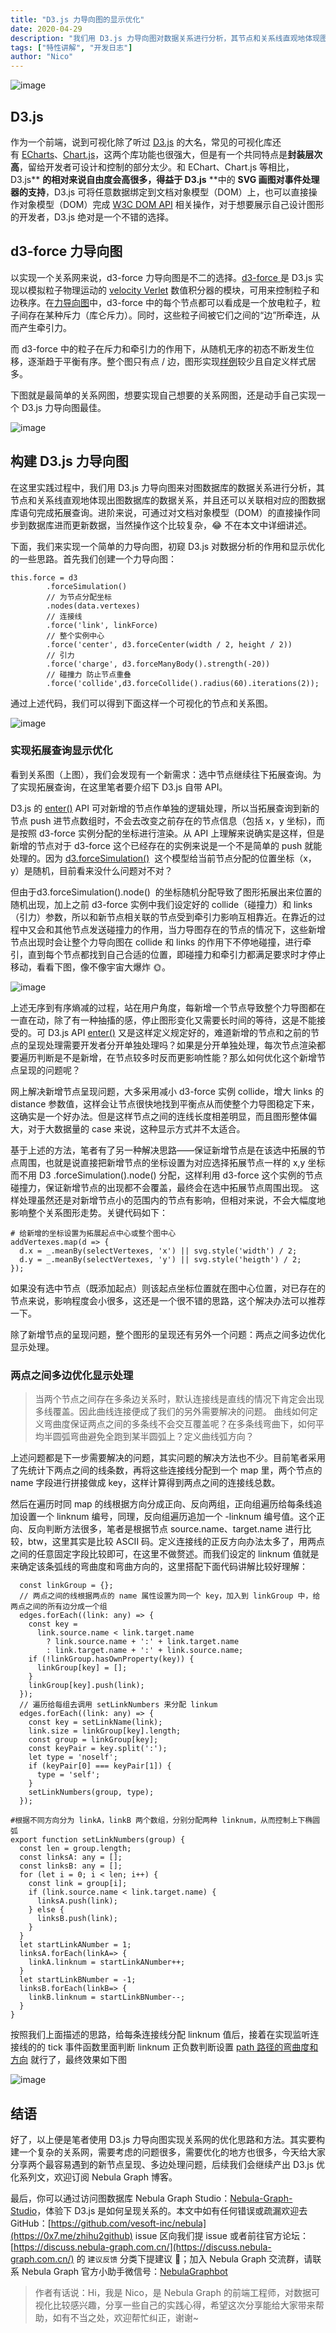 ```yaml
---
title: "D3.js 力导向图的显示优化"
date: 2020-04-29
description: "我们用 D3.js 力导向图对数据关系进行分析，其节点和关系线直观地体现图数据库的数据关系，还支持关联相对应的图数据库语句完成拓展查询。本文着重讲解如何优化新增节点和多边关系的显示"
tags: ["特性讲解", "开发日志"]
author: "Nico"
---
```


![image](https://nebula-blog.azureedge.net/nebula-blog/d303.jpeg)

## D3.js 

作为一个前端，说到可视化除了听过 [D3.js](https://d3js.org/) 的大名，常见的可视化库还有 [ECharts](https://echarts.apache.org/examples/zh/index.html)、[Chart.js](http://chartjs.cn/)，这两个库功能也很强大，但是有一个共同特点是**封装层次高**，留给开发者可设计和控制的部分太少。和 EChart、Chart.js 等相比，D3.js** **的相对来说自由度会高很多，得益于 D3.js** **中的 **SVG 画图对事件处理器的支持**，D3.js 可将任意数据绑定到文档对象模型（DOM）上，也可以直接操作对象模型（DOM）完成 [W3C DOM API](https://www.w3.org/DOM/DOMTR) 相关操作，对于想要展示自己设计图形的开发者，D3.js 绝对是一个不错的选择。

## d3-force 力导向图

以实现一个关系网来说，d3-force 力导向图是不二的选择。[d3-force ](https://d3js.org.cn/document/d3-force/#installing)是 D3.js 实现以模拟粒子物理运动的 [velocity Verlet](https://en.wikipedia.org/wiki/Verlet_integration) 数值积分器的模块，可用来控制粒子和边秩序。在[力导向图](https://d3js.org.cn/document/d3-force/#installing)中，d3-force 中的每个节点都可以看成是一个放电粒子，粒子间存在某种斥力（库仑斥力）。同时，这些粒子间被它们之间的“边”所牵连，从而产生牵引力。

而 d3-force 中的粒子在斥力和牵引力的作用下，从随机无序的初态不断发生位移，逐渐趋于平衡有序。整个图只有点 / 边，图形实现[样例](https://observablehq.com/collection/@d3/d3-force)较少且自定义样式居多。

下图就是最简单的关系网图，想要实现自己想要的关系网图，还是动手自己实现一个 D3.js 力导向图最佳。

![image](https://nebula-blog.azureedge.net/nebula-blog/d302.png)

## 构建 D3.js 力导向图

在这里实践过程中，我们用 D3.js 力导向图来对图数据库的数据关系进行分析，其节点和关系线直观地体现出图数据库的数据关系，并且还可以关联相对应的图数据库语句完成拓展查询。进阶来说，可通过对文档对象模型（DOM）的直接操作同步到数据库进而更新数据，当然操作这个比较复杂，😂 不在本文中详细讲述。

下面，我们来实现一个简单的力导向图，初窥 D3.js 对数据分析的作用和显示优化的一些思路。首先我们创建一个力导向图：

```
this.force = d3
        .forceSimulation()
        // 为节点分配坐标
        .nodes(data.vertexes)
        // 连接线
        .force('link', linkForce)
        // 整个实例中心
        .force('center', d3.forceCenter(width / 2, height / 2))
        // 引力
        .force('charge', d3.forceManyBody().strength(-20))
        // 碰撞力 防止节点重叠
        .force('collide',d3.forceCollide().radius(60).iterations(2));
```

通过上述代码，我们可以得到下面这样一个可视化的节点和关系图。

![image](https://nebula-blog.azureedge.net/nebula-blog/d303.png)

### 实现拓展查询显示优化

看到关系图（上图），我们会发现有一个新需求：选中节点继续往下拓展查询。为了实现拓展查询，在这里笔者要介绍下 D3.js 自带 API。

D3.js 的 [enter()](https://www.d3js.org.cn/#enter%E5%92%8Cexit%E6%93%8D%E4%BD%9C) API 可对新增的节点作单独的逻辑处理，所以当拓展查询到新的节点 push 进节点数组时，不会去改变之前存在的节点信息（包括 x，y 坐标)，而是按照 d3-force 实例分配的坐标进行渲染。从 API 上理解来说确实是这样，但是新增的节点对于 d3-force 这个已经存在的实例来说是一个不是简单的 push 就能处理的。因为 [d3.forceSimulation()](https://github.com/d3/d3-force/blob/master/src/simulation.js)  这个模型给当前节点分配的位置坐标（x，y）是随机，目前看来没什么问题对不对？

但由于d3.forceSimulation().node()  的坐标随机分配导致了图形拓展出来位置的随机出现，加上之前 d3-force 实例中我们设定好的 collide（碰撞力）和 links （引力）参数，所以和新节点相关联的节点受到牵引力影响互相靠近。在靠近的过程中又会和其他节点发送碰撞力的作用，当力导图存在的节点的情况下，这些新增节点出现时会让整个力导向图在 collide 和 links 的作用下不停地碰撞，进行牵引，直到每个节点都找到自己合适的位置，即碰撞力和牵引力都满足要求时才停止移动，看看下图，像不像宇宙大爆炸 🌞。

![image](https://nebula-blog.azureedge.net/nebula-blog/d304.gif)

上述无序到有序熵减的过程，站在用户角度，每新增一个节点导致整个力导图都在一直在动，除了有一种抽搐的感，停止图形变化又需要长时间的等待，这是不能接受的。可 D3.js API [enter()](https://www.d3js.org.cn/#enter%E5%92%8Cexit%E6%93%8D%E4%BD%9C) 又是这样定义规定好的，难道新增的节点和之前的节点的呈现处理需要开发者分开单独处理吗？如果是分开单独处理，每次节点渲染都要遍历判断是不是新增，在节点较多时反而更影响性能？那么如何优化这个新增节点呈现的问题呢？

网上解决新增节点呈现问题，大多采用减小 d3-force 实例 collide，增大 links 的 distance 参数值，这样会让节点很快地找到平衡点从而使整个力导图稳定下来，这确实是一个好办法。但是这样节点之间的连线长度相差明显，而且图形整体偏大，对于大数据量的 case 来说，这种显示方式并不太适合。

基于上述的方法，笔者有了另一种解决思路——保证新增节点是在该选中拓展的节点周围，也就是说直接把新增节点的坐标设置为对应选择拓展节点一样的 x,y 坐标而不用 D3 .forceSimulation().node() 分配，这样利用 d3-force 这个实例的节点碰撞力，保证新增节点的出现都不会覆盖，最终会在选中拓展节点周围出现。 这样处理虽然还是对新增节点小的范围内的节点有影响，但相对来说，不会大幅度地影响整个关系图形走势。关键代码如下：

```
# 给新增的坐标设置为拓展起点中心或整个图中心
addVertexes.map(d => {
  d.x = _.meanBy(selectVertexes, 'x') || svg.style('width') / 2;
  d.y = _.meanBy(selectVertexes, 'y') || svg.style('heigth') / 2;
});
```

如果没有选中节点（既添加起点）则该起点坐标位置就在图中心位置，对已存在的节点来说，影响程度会小很多，这还是一个很不错的思路，这个解决办法可以推荐一下。

除了新增节点的呈现问题，整个图形的呈现还有另外一个问题：两点之间多边优化显示处理。

### 两点之间多边优化显示处理

> 当两个节点之间存在多条边关系时，默认连接线是直线的情况下肯定会出现多线覆盖。因此曲线连接便成了我们的另外需要解决的问题。
> 曲线如何定义弯曲度保证两点之间的多条线不会交互覆盖呢？在多条线弯曲下，如何平均半圆弧弯曲避免全跑到某半圆弧上？定义曲线弧方向？

上述问题都是下一步需要解决的问题，其实问题的解决方法也不少。目前笔者采用了先统计下两点之间的线条数，再将这些连接线分配到一个 map 里，两个节点的 name 字段进行拼接做成 key，这样计算得到两点之间的连接线总数。

然后在遍历时同 map 的线根据方向分成正向、反向两组，正向组遍历给每条线追加设置一个 linknum 编号，同理，反向组遍历追加一个 -linknum 编号值。这个正向、反向判断方法很多，笔者是根据节点 source.name、target.name 进行比较，btw，这里其实是比较 ASCII 码。定义连接线的正反方向办法太多了，用两点之间的任意固定字段比较即可，在这里不做赘述。而我们设定的 linknum 值就是来确定该条弧线的弯曲度和弯曲方向的，这里搭配下面代码讲解比较好理解：

```
  const linkGroup = {};
  // 两点之间的线根据两点的 name 属性设置为同一个 key，加入到 linkGroup 中，给两点之间的所有边分成一个组
  edges.forEach((link: any) => {
    const key =
      link.source.name < link.target.name
        ? link.source.name + ':' + link.target.name
        : link.target.name + ':' + link.source.name;
    if (!linkGroup.hasOwnProperty(key)) {
      linkGroup[key] = [];
    }
    linkGroup[key].push(link);
  });
  // 遍历给每组去调用 setLinkNumbers 来分配 linkum
  edges.forEach((link: any) => {
    const key = setLinkName(link);
    link.size = linkGroup[key].length;
    const group = linkGroup[key];
    const keyPair = key.split(':');
    let type = 'noself';
    if (keyPair[0] === keyPair[1]) {
      type = 'self';
    }
    setLinkNumbers(group, type);
  });
```

```
#根据不同方向分为 linkA，linkB 两个数组，分别分配两种 linknum，从而控制上下椭圆弧
export function setLinkNumbers(group) {
  const len = group.length;
  const linksA: any = [];
  const linksB: any = [];
  for (let i = 0; i < len; i++) {
    const link = group[i];
    if (link.source.name < link.target.name) {
      linksA.push(link);
    } else {
      linksB.push(link);
    }
  }
  let startLinkANumber = 1;
  linksA.forEach(linkA=> {
    linkA.linknum = startLinkANumber++;
  }
  let startLinkBNumber = -1;
  linksB.forEach(linkB=> {
    linkB.linknum = startLinkBNumber--;
  }
}
```

按照我们上面描述的思路，给每条连接线分配 linknum 值后，接着在实现监听连接线的的 tick 事件函数里面判断 linknum 正负数判断设置 [path 路径的弯曲度和方向](https://www.w3school.com.cn/svg/svg_path.asp) 就行了，最终效果如下图

![image](https://nebula-blog.azureedge.net/nebula-blog/d305.png)

## 结语

好了，以上便是笔者使用 D3.js 力导向图实现关系网的优化思路和方法。其实要构建一个复杂的关系网，需要考虑的问题很多，需要优化的地方也很多，今天给大家分享两个最容易遇到的新节点呈现、多边处理问题，后续我们会继续产出 D3.js 优化系列文，欢迎订阅 Nebula Graph 博客。

最后，你可以通过访问图数据库 Nebula Graph Studio：[Nebula-Graph-Studio](https://links.jianshu.com/go?to=https%3A%2F%2Fgithub.com%2Fvesoft-inc%2Fnebula-web-docker)，体验下 D3.js 是如何呈现关系的。本文中如有任何错误或疏漏欢迎去 GitHub：[https://github.com/vesoft-inc/nebula](https://0x7.me/zhihu2github) issue 区向我们提 issue 或者前往官方论坛：[https://discuss.nebula-graph.com.cn/](https://discuss.nebula-graph.com.cn/) 的 `建议反馈` 分类下提建议 👏；加入 Nebula Graph 交流群，请联系 Nebula Graph 官方小助手微信号：[NebulaGraphbot](https://nebula-blog.azureedge.net/nebula-blog/nbot.png)

> 作者有话说：Hi，我是 Nico，是 Nebula Graph 的前端工程师，对数据可视化比较感兴趣，分享一些自己的实践心得，希望这次分享能给大家带来帮助，如有不当之处，欢迎帮忙纠正，谢谢~

